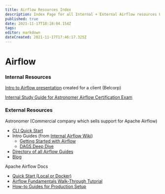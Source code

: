 ```yaml
---
title: Airflow Resources Index
description: Index Page for all Internal + External Airflow resources Qbiz has access to
published: true
date: 2021-11-17T18:18:04.154Z
tags: 
editor: markdown
dateCreated: 2021-11-17T17:46:17.325Z
---
```


# Airflow

### Internal Resources

[Intro to Airflow presentation](https://drive.google.com/drive/folders/1eZZatY5Q0my9mT9Aha2JLO1-hn55ZdUK?usp=sharing) created for a client (Belcorp)

[Internal Study Guide for Astronomer Airflow Certification Exam](https://qbiz-wiki.com/en/training/Certifications/AstroAirFlowDagAuth)

### External Resources

Astronomer (Commercial company which sells support for Apache Airflow)
- [CLI Quick Start](https://www.astronomer.io/docs/cloud/stable/develop/cli-quickstart)
- Intro Guides (from [Internal Airflow Wiki](https://qbiz-wiki.com/en/technology/airflow))
	- [Getting Started with Airflow](https://drive.google.com/file/d/1BRMbMIq03gOPUranAFPa4M8r6UJ7Zhb5/view?usp=sharing)
  - [DAGS Deep Dive](https://drive.google.com/file/d/1IWhpRpv9BKiFDDaH-13TFChryf9hNfpq/view?usp=sharing)
- [Directory of all Airflow Guides](https://www.astronomer.io/guides/?utm_campaign=Marketing&utm_source=EbookDAGs&utm_term=Guides)
- [Blog](https://www.astronomer.io/blog/?utm_campaign=Marketing&utm_source=GettingStartedEBook)

Apache Airflow Docs
- [Quick Start (Local or Docker)](https://airflow.apache.org/docs/apache-airflow/stable/start/index.html)
- [Airflow Fundamentals Walk-Through Tutorial](https://airflow.apache.org/docs/apache-airflow/stable/tutorial.html)
- [How-to Guides for Production Setup](https://airflow.apache.org/docs/apache-airflow/stable/howto/index.html)

